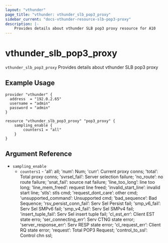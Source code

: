 ```yaml
---
layout: "vthunder"
page_title: "vthunder: vthunder_slb_pop3_proxy"
sidebar_current: "docs-vthunder-resource-slb-pop3-proxy"
description: |-
    Provides details about vthunder SLB pop3 proxy resource for A10
---
```


# vthunder\_slb\_pop3\_proxy

`vthunder_slb_pop3_proxy` Provides details about vthunder SLB pop3 proxy
## Example Usage


```hcl
provider "vthunder" {
  address  = "192.0.2.65"
  username = "admin"
  password = "admin"
}

resource "vthunder_slb_pop3_proxy" "pop3_proxy" {
	sampling_enable {
	    counters1 = "all"
	}
}
```

## Argument Reference

* `sampling_enable`
    * `counters1` - 'all’: all; 'num’: Num; 'curr’: Current proxy conns; 'total’: Total proxy conns; 'svrsel_fail’: Server selection failure; 'no_route’: no route failure; 'snat_fail’: source nat failure; 'line_too_long’: line too long; 'line_mem_freed’: request line freed; 'invalid_start_line’: invalid start line; 'stls’: stls cmd; 'request_dont_care’: other cmd; 'unsupported_command’: Unsupported cmd; 'bad_sequence’: Bad Sequence; 'rsv_persist_conn_fail’: Serv Sel Persist fail; 'smp_v6_fail’: Serv Sel SMPv6 fail; 'smp_v4_fail’: Serv Sel SMPv4 fail; 'insert_tuple_fail’: Serv Sel insert tuple fail; 'cl_est_err’: Client EST state erro; 'ser_connecting_err’: Serv CTNG state error; 'server_response_err’: Serv RESP state error; 'cl_request_err’: Client RQ state error; 'request’: Total POP3 Request; 'control_to_ssl’: Control chn ssl;